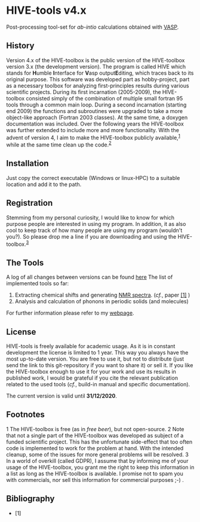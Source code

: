 # HIVE-tools v4.x
Post-processing tool-set for *ab-intio* calculations obtained with [VASP](https://www.vasp.at/).

## History
Version 4.x of the HIVE-toolbox is the public version of the HIVE-toolbox version 3.x 
(the development version). The program is called HIVE which stands for **H**umble **I**nterface 
for **V**asp output**E**diting, which traces back to its original purpose. This software was
developed part as hobby-project, part as a necessary toolbox for analyzing first-principles
results during various scientific projects. During its first incarnation (2005-2009), 
the HIVE-toolbox consisted simply of the combination of multiple small fortran 95 tools 
through a common main loop. During a second incarnation (starting end 2009) the functions and 
subroutines were upgraded to take a more object-like approach (Fortran 2003 classes). At the
same time, a doxygen documentation was included. Over the following years the HIVE-toolbox was 
further extended to include more and more functionality. With the advent of version 4, I aim
to make the HIVE-toolbox publicly available,<sup>[1](#ftnoteFree)</sup> while at the same time clean up the code.<sup>[2](#ftnoteClean)</sup>

## Installation
Just copy the correct executable (Windows or linux-HPC) to a suitable location and add 
it to the path.

## Registration
Stemming from my personal curiosity, I would like to know for which purpose people are 
interested in using my program. In addition, it as also cool to keep track of how many people 
are using my program (wouldn't you?). So please drop me a line if you are downloading and 
using the HIVE-toolbox.<sup>[3](#ftnoteGDPR)</sup>   

## The Tools
A log of all changes between versions can be found [here](/documentation/changelog.md)
The list of implemented tools so far:
1. Extracting chemical shifts and generating [NMR spectra](/documentation/NMR.md). 
(*cf.*, paper [\[1\]](#paper1_NMR) )
2. Analysis and calculation of phonons in periodic solids (and molecules)


For further information please refer to my [webpage](https://dannyvanpoucke.be). 



## License
HIVE-tools is freely available for academic usage. As it is in constant development the license 
is limited to 1 year. This way you always have the most up-to-date version. You are free to use
it, but not to distribute (just send the link to this git-repository if you want to share it)
or sell it. If you like the HIVE-toolbox enough to use it for your work and use its results in 
published work, I would be grateful if you cite the relevant publication related to the used
tools (*cf.*, build-in manual and specific documentation).
    
The current version is valid until **31/12/2020**.


## Footnotes
<a name="ftnoteFree">1</a> The HIVE-toolbox is free (as in *free beer*), but not open-source.
<a name="ftnoteClean">2</a> Note that not a single part of the HIVE-toolbox was developed as subject 
of a funded scientific project. This has the unfortunate side-effect that too often code is 
implemented to work for the problem at hand. With the intended cleanup, some of the issues 
for more general problems will be resolved. 
<a name="ftnoteGDPR">3</a> In a world of overkill (called GDPR), I assume that by informing me of
your usage of the HIVE-toolbox, you grant me the right to keep this information in a list as long
as the HIVE-toolbox is available. I promise not to spam you with commercials, nor sell this information
for commercial purposes ;-) . 

## Bibliography
* <a name="paper1_NMR">\[1\]<a>